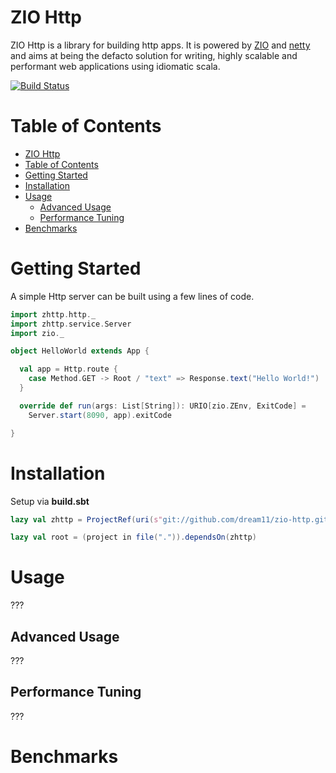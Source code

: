 # ZIO Http

ZIO Http is a library for building http apps. It is powered by [ZIO] and [netty] and aims at being the defacto solution for writing, highly scalable and performant web applications using idiomatic scala.

[![Build Status](https://travis-ci.com/dream11/zio-http.svg?branch=master)](https://travis-ci.com/dream11/zio-http)

[zio]: https://zio.dev
[netty]: http://netty.io

# Table of Contents

- [ZIO Http](#zio-http)
- [Table of Contents](#table-of-contents)
- [Getting Started](#getting-started)
- [Installation](#installation)
- [Usage](#usage)
  - [Advanced Usage](#advanced-usage)
  - [Performance Tuning](#performance-tuning)
- [Benchmarks](#benchmarks)

# Getting Started

A simple Http server can be built using a few lines of code.

```scala
import zhttp.http._
import zhttp.service.Server
import zio._

object HelloWorld extends App {

  val app = Http.route {
    case Method.GET -> Root / "text" => Response.text("Hello World!")
  }

  override def run(args: List[String]): URIO[zio.ZEnv, ExitCode] =
    Server.start(8090, app).exitCode

}
```

# Installation

Setup via **build.sbt**

```scala
lazy val zhttp = ProjectRef(uri(s"git://github.com/dream11/zio-http.git"), "zhttp")

lazy val root = (project in file(".")).dependsOn(zhttp)
```

# Usage

???

## Advanced Usage

???

## Performance Tuning

???

# Benchmarks
